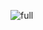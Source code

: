 ![full](https://github.com/BoborahimAlisherovich/Plotlist/assets/157810653/9051c619-4162-4755-a3aa-c14da6b91301)
